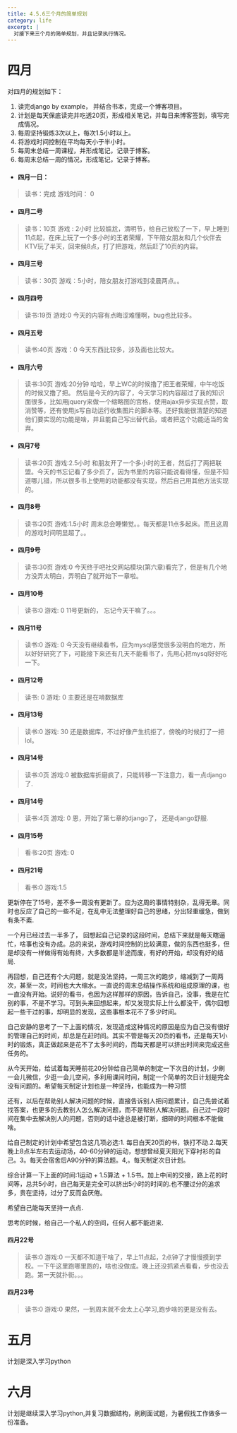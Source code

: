 ```yaml
---
title: 4.5.6三个月的简单规划
category: life
excerpt: |
  对接下来三个月的简单规划，并且记录执行情况。
---
```


# 四月
对四月的规划如下：
1. 读完django by example， 并结合书本，完成一个博客项目。
2. 计划是每天保底读完并吃透20页，形成相关笔记，并每日来博客签到，填写完成情况。
3. 每周坚持锻炼3次以上，每次1.5小时以上。
4. 将游戏时间控制在平均每天小于半小时。
5. 每周末总结一周课程，并形成笔记，记录于博客。
6. 每周末总结一周的情况，形成笔记，记录于博客。

- #### 四月一日：
> 读书：完成
> 游戏时间： 0

- #### 四月二号
> 读书：10页
> 游戏 : 2小时
> 比较尴尬，清明节，给自己放松了一下，早上睡到11点起，在床上玩了一个多小时的王者荣耀，下午陪女朋友和几个伙伴去KTV玩了半天，回来候8点，打了把游戏，然后赶了10页的内容。

- #### 四月三号
> 读书：30页
> 游戏：5小时，陪女朋友打游戏到凌晨两点。。

- #### 四月四号
> 读书:19页
> 游戏:0
今天的内容有点晦涩难懂啊，bug也比较多。

- #### 四月五号
> 读书:40页
> 游戏：0
今天东西比较多，涉及面也比较大。

- #### 四月六号
> 读书:30页
> 游戏:20分钟
哈哈，早上WC的时候撸了把王者荣耀，中午吃饭的时候又撸了把。
然后是今天的内容了，今天学习的内容超过了我的知识面很多，比如用jquery来做一个缩略图的宫格，使用ajax异步实现点赞，取消赞等，还有使用js写自动运行收集图片的脚本等。还好我能很清楚的知道他们要实现的功能是啥，并且能自己写出替代品，或者把这个功能适当的舍弃。

- #### 四月7号
 > 读书:20页
 > 游戏:2.5小时
 和朋友开了一个多小时的王者，然后打了两把联盟。今天的书忘记看了多少页了，因为书里的内容只能说看得懂，但是不知道哪儿错，所以很多书上使用的功能都没有实现，然后自己用其他方法实现的。
 
- #### 四月8号
 > 读书:20页
 > 游戏:1.5小时
 > 周末总会睡懒觉。。每天都是11点多起床。而且这周的游戏时间明显超了。。
 
- #### 四月9号
 > 读书:30页
 > 游戏:0
 > 今天终于吧社交网站模块(第六章)看完了，但是有几个地方没弄太明白，弄明白了就开始下一章啦。
 

 
- #### 四月10号
 > 读书:0
 > 游戏: 0
 > 11号更新的， 忘记今天干嘛了。。。
 
- #### 四月11号
 > 读书:0
 > 游戏: 0
 > 今天没有继续看书，应为mysql感觉很多没明白的地方，所以好好研究了下，可能接下来还有几天不能看书了，先用心把mysql好好吃一下。
 
- #### 四月12号
 > 读书: 0
 > 游戏: 0
 > 主要还是在啃数据库
 
- #### 四月13号
 > 读书:0
 > 游戏: 30
 > 还是数据库，不过好像产生抗拒了，傍晚的时候打了一把lol。
 
- #### 四月14号
 > 读书:0页
 > 游戏:0
 > 被数据库折磨疯了，只能转移一下注意力，看一点django了.
 
- #### 四月14号
 > 读书:4页
 > 游戏: 0
 > 恩，开始了第七章的django了， 还是django舒服.
 


- #### 四月15号
> 看书:20页
> 游戏: 0
> 

- #### 四月21号
> 看书:0
> 游戏:1.5

更新停在了15号，差不多一周没有更新了。应为这周的事情特别杂，乱得无章。同时也反应了自己的一些不足，在乱中无法整理好自己的思绪，分出轻重缓急，做到有条不紊.

一个月已经过去一半多了， 回想起自己记录的这段时间，总结下来就是每天瞎逼忙，啥事也没有办成。总的来说，游戏时间控制的比较满意，做的东西也挺多，但是却没有一样做得有始有终，大多数都是半途而废，有好的开始，却没有好的结局.

再回想，自己还有个大问题，就是没法坚持。一周三次的跑步，缩减到了一周两次，甚至一次，时间也大大缩水。一直说的周末总结操作系统和组成原理的课，也一直没有开始。说好的看书，也因为这样那样的原因，告诉自己，没事，我是在忙别的事，不是不学习。可到头来回想起来，却又发现实际上什么都没干，偶尔回想起一些干过的事，却明显的发现，这些事根本花不了多少时间。

自己安静的思考了一下上面的情况，发现造成这种情况的原因是应为自己没有很好的管理自己的时间，却总是在赶时间。其实不管是每天20页的看书，还是每天1小时的锻炼，真正做起来是花不了太多时间的，而每天都是可以挤出时间来完成这些任务的。

从今天开始，给试着每天睡前花20分钟给自己简单的制定一下次日的计划，少刷一会儿微信，少逛一会儿空间，多利用课间时间，制定一个简单的次日计划是完全没有问题的。希望每天制定计划也是一种坚持，也能成为一种习惯

还有，以后在帮助别人解决问题的时候，直接告诉别人把问题累计，自己先尝试着找答案，也更多的去教别人怎么解决问题，而不是帮别人解决问题。自己过一段时间在集中去解决别人的问题，否则的话中途总是被打断，细碎的时间根本不能做啥。

给自己制定的计划中希望包含这几项必选:1. 每日白天20页的书，铁打不动.2.每天晚上8点半左右去运动场，40-60分钟的运动，想想曾经夏天阳光下穿衬衫的自己。3。每天会宿舍后A90分钟的算法题。4,。每天制定次日计划。

综合计算一下上面的时间:1运动 + 1.5算法 + 1.5书。加上中间的交接，路上花的时间等，总共5小时，自己每天是完全可以挤出5小时的时间的.也不腰过分的追求多，贵在坚持，过分了反而会厌倦。

希望自己能每天坚持一点点.

思考的时候，给自己一个私人的空间，任何人都不能进来.

#### 四月22号

> 读书:0
> 游戏:0
> 一天都不知道干啥了，早上11点起，2点钟了才慢慢摸到学校。一下午这里跑哪里跑的，啥也没做成。晚上还没抓紧点看看，步也没去跑。第一天就扑街。。。

#### 四月23号

> 读书:0
> 游戏:0
> 果然，一到周末就不会太上心学习,跑步啥的更是没有去。

 
# 五月

计划是深入学习python


# 六月

计划是继续深入学习python,并复习数据结构，刷刷面试题，为暑假找工作做多一份准备。
